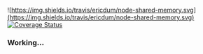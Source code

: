 ![https://img.shields.io/travis/ericdum/node-shared-memory.svg](https://img.shields.io/travis/ericdum/node-shared-memory.svg)
[![Coverage Status](https://coveralls.io/repos/ericdum/node-shared-memory/badge.png?branch=master)](https://coveralls.io/r/ericdum/node-shared-memory?branch=master)

### Working...
